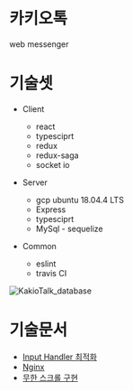 # 카키오톡

web messenger

# 기술셋

- Client

  - react
  - typesciprt
  - redux
  - redux-saga
  - socket io

- Server
  - gcp ubuntu 18.04.4 LTS
  - Express
  - typesciprt
  - MySql - sequelize

- Common
  - eslint
  - travis CI

![KakioTalk_database](https://user-images.githubusercontent.com/22672155/79060311-88dc7080-7cbe-11ea-8aa4-ee500a33c26f.png)

# 기술문서

- [Input Handler 최적화](./docs/input-handler.md)
- [Nginx](docs/nginx.md)
- [무한 스크롤 구현](./docs/infinite-scroll-with-intersection-observer.md)
